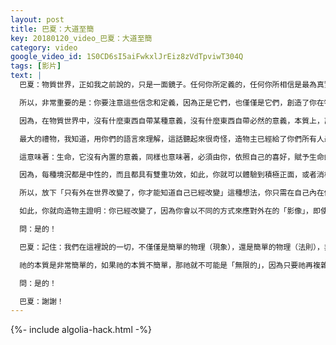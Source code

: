 ```yaml
---
layout: post
title: 巴夏：大道至簡
key: 20180120_video_巴夏：大道至簡
category: video
google_video_id: 1S0CD6sI5aiFwkxlJrEiz8zVdTpviwT304Q
tags: [影片]
text: |
  巴夏：物質世界，正如我之前說的，只是一面鏡子。任何你所定義的，任何你所相信是最為真實的，就是你得到的（Whatever you believe is most true Is what you get）

  所以，非常重要的是：你要注意這些信念和定義，因為正是它們，也僅僅是它們，創造了你在物質世界中的體驗

  因為，在物質世界中，沒有什麼東西自帶某種意義，沒有什麼東西自帶必然的意義，本質上，萬事萬物都沒有內置的意義

  最大的禮物，我知道，用你們的語言來理解，這話聽起來很奇怪，造物主已經給了你們所有人最棒的禮物！就是：生命，根本就沒意義！

  這意味著：生命，它沒有內置的意義，同樣也意味著，必須由你，依照自己的喜好，賦予生命的意義，而你所賦予的意義，不論境況如何，將完全決定你是如何體驗生命的

  因為，每種境況都是中性的，而且都具有雙重功效，如此，你就可以體驗到積極正面，或者消極負面的結果，所以，真正重要的不是外在境況的樣子，而是你對境況的應對方式，才具有影響力，換句話說，也就改變你體驗的結果

  所以，放下「只有外在世界改變了，你才能知道自己已經改變」這種想法，你只需在自己內在做出改變，知道自己已經改變，表現得像是自己已經改變

  如此，你就向造物主證明：你已經改變了，因為你會以不同的方式來應對外在的「影像」，即使這些影像保持不變，這就是祂的運作方式，你們都能理解嗎？

  問：是的！

  巴夏：記住：我們在這裡說的一切，不僅僅是簡單的物理（現象），還是簡單的物理（法則），非常的簡單，我們知道，造物主是無限的「復合豐富」，但祂並不是「複雜難懂」

  祂的本質是非常簡單的，如果祂的本質不簡單，那祂就不可能是「無限的」，因為只要祂再複雜一丁點，祂就會被自身重量給壓垮坍塌，要能夠做到真正的無限，並能夠容納所有的可能性，那麼，造物主的核心、本質就必須「簡單」，你們都能明白嗎？

  問：是的！

  巴夏：謝謝！
---
```


{%- include algolia-hack.html -%}
